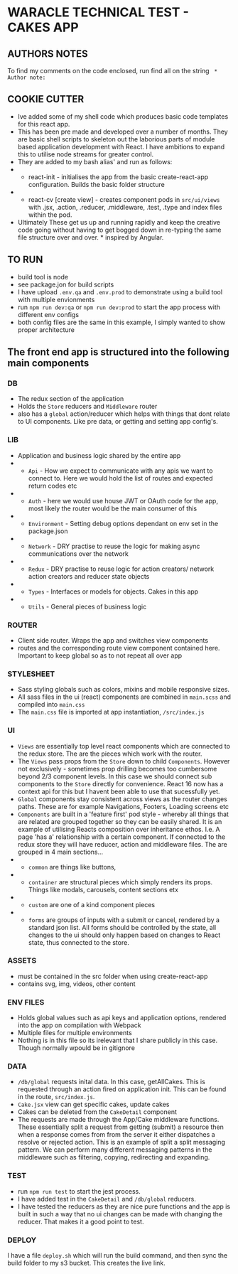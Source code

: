 # WARACLE TECHNICAL TEST - CAKES APP

## AUTHORS NOTES
To find my comments on the code enclosed, run find all on the string ` * Author note:`

## COOKIE CUTTER
- Ive added some of my shell code which produces basic code templates for this react app. 
- This has been pre made and developed over a number of months. They are basic shell scripts to skeleton out the laborious parts of module based application development with React. I have ambitions to expand this to utilise node streams for greater control. 
- They are added to my bash alias' and run as follows: 
- - react-init - initialises the app from the basic create-react-app configuration. Builds the basic folder structure
- -  react-cv [create view] - creates component pods in `src/ui/views` with .jsx, .action, .reducer, .middleware, .test, .type and index files within the pod. 
- Ultimately These get us up and running rapidly and keep the creative code going without having to get bogged down in re-typing the same file structure over and over. * inspired by Angular. 

## TO RUN
- build tool is node
- see package.jon for build scripts
- I have upload `.env.qa` and `.env.prod` to demonstrate using a build tool with multiple envionments
- run `npm run dev:qa` or `npm run dev:prod` to start the app process with different env configs 
- both config files are the same in this example, I simply wanted to show proper architecture

## The front end app is structured into the following main components

### DB
- The redux section of the application 
- Holds the `Store` reducers and `Middleware` router
- also has a `global` action/reducer which helps with things that dont relate to UI components. Like pre data, or getting and setting app config's.

### LIB
- Application and business logic shared by the entire app
- - `Api` - How we expect to communicate with any apis we want to connect to. Here we would hold the list of routes and expected return codes etc
- - `Auth` - here we would use house JWT or OAuth code for the app, most likely the router would be the main consumer of this
- - `Environment` - Setting debug options dependant on env set in the package.json
- - `Network` - DRY practise to reuse the logic for making async communications over the network
- - `Redux` - DRY practise to reuse logic for action creators/ network action creators and reducer state objects 
- - `Types` - Interfaces or models for objects. Cakes in this app
- - `Utils` - General pieces of business logic 

### ROUTER 
- Client side router. Wraps the app and switches view components
- routes and the corresponding route view component contained here. Important to keep global so as to not repeat all over app

### STYLESHEET
- Sass styling globals such as colors, mixins and mobile responsive sizes.
- All sass files in the ui (react) components are combined in `main.scss` and compiled into `main.css`
- The `main.css` file is imported at app instantiation, `/src/index.js`

### UI
- `Views` are essentially top level react components which are connected to the redux store. The are the pieces which work with the router. 
- The `Views` pass props from the `Store` down to child `Components`. However not exclusively - sometimes prop drilling becomes too cumbersome beyond 2/3 component levels. In this case we should connect sub components to the `Store` directly for convenience. React 16 now has a context api for this but I havent been able to use that sucessfully yet. 
- `Global` components stay consistent across views as the router changes paths. These are for example Navigations, Footers, Loading screens etc
- `Components` are built in a 'feature first' pod style - whereby all things that are related are grouped together so they can be easily shared. It is an example of utilising Reacts composition over inheritance ethos. I.e. A page 'has a' relationship with a certain component. If connected to the redux store they will have reducer, action and middleware files. The are grouped in 4 main sections...
- - `common` are things like buttons, 
- - `container` are structural pieces which simply renders its props. Things like modals, carousels, content sections etx
- - `custom` are one of a kind component pieces
- - `forms` are groups of inputs with a submit or cancel, rendered by a standard json list. All forms should be controlled by the state, all changes to the ui should only happen based on changes to React state, thus connected to the store. 

### ASSETS
- must be contained in the src folder when using create-react-app
- contains svg, img, videos, other content

### ENV FILES
- Holds global values such as api keys and application options, rendered into the app on compilation with Webpack
- Multiple files for multiple environments
- Nothing is in this file so its irelevant that I share publicly in this case. Though normally wpould be in gitignore

### DATA 
- `/db/global` requests inital data. In this case, getAllCakes. This is requested through an action fired on application init. This can be found in the route, `src/index.js`. 
- `Cake.jsx` view can get specific cakes, update cakes
- Cakes can be deleted from the `CakeDetail` component
- The requests are made through the App/Cake middleware functions. These essentially split a request from getting (submit) a resource then when a response comes from from the server it either dispatches a resolve or rejected action. This is an example of split a split messaging pattern. We can perform many different messaging patterns in the middleware such as filtering, copying, redirecting and expanding.

### TEST
- run `npm run test` to start the jest process.
- I have added test in the `CakeDetail` and `/db/global` reducers.
- I have tested the reducers as they are nice pure functions and the app is built in such a way that no ui changes can be made with changing the reducer. That makes it a good point to test. 

### DEPLOY
I have a file `deploy.sh` which will run the build command, and then sync the build folder to my s3 bucket.
This creates the live link. 
